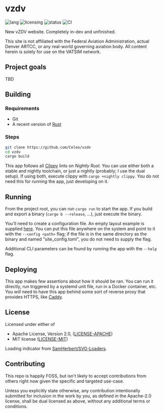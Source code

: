 # vzdv

![lang](https://img.shields.io/badge/lang-rust-orange)
![licensing](https://img.shields.io/badge/license-MIT_or_Apache_2.0-blue)
![status](https://img.shields.io/badge/project_status-in_dev-red)
![CI](https://github.com/Celeo/vzdv/actions/workflows/ci.yml/badge.svg)

New vZDV website. Completely in-dev and unfinished.

This site is not affiliated with the Federal Aviation Administration, actual Denver ARTCC, or any real-world governing aviation body.
All content herein is solely for use on the VATSIM network.

## Project goals

TBD

## Building

### Requirements

- Git
- A recent version of [Rust](https://www.rust-lang.org/tools/install)

### Steps

```sh
git clone https://github.com/Celeo/vzdv
cd vzdv
cargo build
```

This app follows all [Clippy](https://doc.rust-lang.org/clippy/) lints on _Nightly Rust_. You can use either both a stable and nightly toolchain, or just a nightly (probably; I use the dual setup). If using both, execute clippy with `cargo +nightly clippy`. You do not need this for _running_ the app, just developing on it.

## Running

From the project root, you can run `cargo run` to start the app. If you build and export a binary (`cargo b --release`, ...), just execute the binary.

You'll need to create a configuration file. An empty layout example is supplied [here](./site_config.sample.toml). You can put this file anywhere on the system and point to it with the `--config <path>` flag; if the file is in the same directory as the binary and named "site_config.toml", you do not need to supply the flag.

Additional CLI parameters can be found by running the app with the `--help` flag.

## Deploying

This app makes few assertions about how it should be ran. You can run it directly, run triggered by a systemd unit file, run in a Docker container, etc. You _will_ need to have this app behind some sort of reverse proxy that provides HTTPS, like [Caddy](https://caddyserver.com/).

## License

Licensed under either of

* Apache License, Version 2.0, ([LICENSE-APACHE](LICENSE-APACHE))
* MIT license ([LICENSE-MIT](LICENSE-MIT))

Loading indicator from [SamHerbert/SVG-Loaders](https://github.com/SamHerbert/SVG-Loaders).

## Contributing

This repo is happily FOSS, but isn't likely to accept contributions from others right now given the specific and targeted use-case.

Unless you explicitly state otherwise, any contribution intentionally submitted for inclusion in the work by you, as defined in the Apache-2.0 license, shall be dual licensed as above, without any additional terms or conditions.
